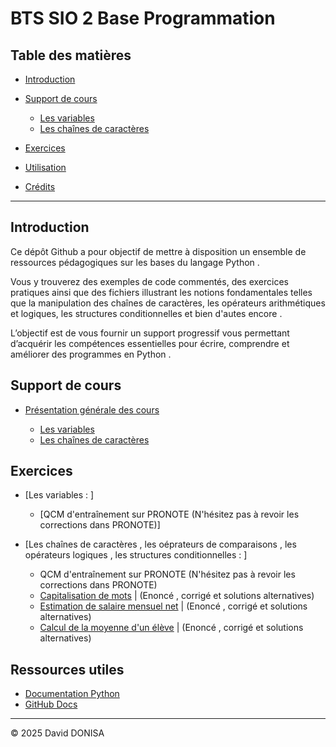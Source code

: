 # BTS SIO 2 Base Programmation

## Table des matières
- [Introduction](#introduction)
- [Support de cours](#support-de-cours)
    - [Les variables](#démo--les-variables)
    - [Les chaînes de caractères](#démo--les-chaînes-de-caractères)
- [Exercices](#exercices)

- [Utilisation](#utilisation)
- [Crédits](#crédits)

---

## Introduction

Ce dépôt Github a pour objectif de mettre à disposition un ensemble de ressources pédagogiques sur les bases du langage Python .

Vous y trouverez des exemples de code commentés, des exercices pratiques ainsi que des fichiers illustrant les notions fondamentales telles que la manipulation des chaînes de caractères, les opérateurs arithmétiques et logiques, les structures conditionnelles et bien d'autes encore . 

L’objectif est de vous fournir un support progressif vous permettant d’acquérir les compétences essentielles pour écrire, comprendre et améliorer des programmes en Python .

## Support de cours

- [Présentation générale des cours](01_cours/presentation_generale_des_cours.pdf)

  - [Les variables](01_cours/demos/01_variables/01_variables.py)
  - [Les chaînes de caractères](01_cours/demos/02_manip_strings/02_manip_strings.py)

## Exercices

- [Les variables : ]

  - [QCM d'entraînement sur PRONOTE (N'hésitez pas à revoir les corrections dans PRONOTE)]

- [Les chaînes de caractères , les oéprateurs de comparaisons , les opérateurs logiques , les structures conditionnelles : ]

  - QCM d'entraînement sur PRONOTE
    (N'hésitez pas à revoir les corrections dans PRONOTE)
  - [Capitalisation de mots](02_exercices/02_manip_strings/chaines_capitalisation_de_noms.pdf) | (Enoncé , corrigé et solutions alternatives)
  - [Estimation de salaire mensuel net](02_exercices/02_manip_strings/chaines_estimation_salaire_mensuel_net.pdf) | (Enoncé , corrigé et solutions alternatives)
  - [Calcul de la moyenne d'un élève](02_exercices/02_manip_strings/chaines_moyenne_eleve.pdf) | (Enoncé , corrigé et solutions alternatives)

## Ressources utiles

- [Documentation Python](https://docs.python.org/fr/3/)
- [GitHub Docs](https://docs.github.com/fr)

---

© 2025 David DONISA
